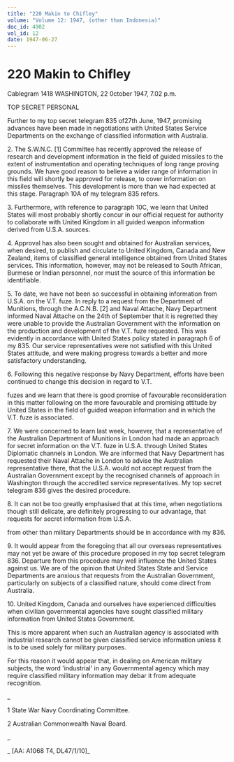 ```yaml
---
title: "220 Makin to Chifley"
volume: "Volume 12: 1947, (other than Indonesia)"
doc_id: 4902
vol_id: 12
date: 1947-06-27
---
```


# 220 Makin to Chifley

Cablegram 1418 WASHINGTON, 22 0ctober 1947, 7.02 p.m.

TOP SECRET PERSONAL

Further to my top secret telegram 835 of27th June, 1947, promising advances have been made in negotiations with United States Service Departments on the exchange of classified information with Australia.

2\. The S.W.N.C. [1] Committee has recently approved the release of research and development information in the field of guided missiles to the extent of instrumentation and operating techniques of long range proving grounds. We have good reason to believe a wider range of information in this field will shortly be approved for release, to cover information on missiles themselves. This development is more than we had expected at this stage. Paragraph 10A of my telegram 835 refers.

3\. Furthermore, with reference to paragraph 10C, we learn that United States will most probably shortly concur in our official request for authority to collaborate with United Kingdom in all guided weapon information derived from U.S.A. sources.

4\. Approval has also been sought and obtained for Australian services, when desired, to publish and circulate to United Kingdom, Canada and New Zealand, items of classified general intelligence obtained from United States services. This information, however, may not be released to South African, Burmese or Indian personnel, nor must the source of this information be identifiable.

5\. To date, we have not been so successful in obtaining information from U.S.A. on the V.T. fuze. In reply to a request from the Department of Munitions, through the A.C.N.B. [2] and Naval Attache, Navy Department informed Naval Attache on the 24th of September that it is regretted they were unable to provide the Australian Government with the information on the production and development of the V.T. fuze requested. This was evidently in accordance with United States policy stated in paragraph 6 of my 835. Our service representatives were not satisfied with this United States attitude, and were making progress towards a better and more satisfactory understanding.

6\. Following this negative response by Navy Department, efforts have been continued to change this decision in regard to V.T.

fuzes and we learn that there is good promise of favourable reconsideration in this matter following on the more favourable and promising attitude by United States in the field of guided weapon information and in which the V.T. fuze is associated.

7\. We were concerned to learn last week, however, that a representative of the Australian Department of Munitions in London had made an approach for secret information on the V.T. fuze in U.S.A. through United States Diplomatic channels in London. We are informed that Navy Department has requested their Naval Attache in London to advise the Australian representative there, that the U.S.A. would not accept request from the Australian Government except by the recognised channels of approach in Washington through the accredited service representatives. My top secret telegram 836 gives the desired procedure.

8\. It can not be too greatly emphasised that at this time, when negotiations though still delicate, are definitely progressing to our advantage, that requests for secret information from U.S.A.

from other than military Departments should be in accordance with my 836.

9\. It would appear from the foregoing that all our overseas representatives may not yet be aware of this procedure proposed in my top secret telegram 836. Departure from this procedure may well influence the United States against us. We are of the opinion that United States State and Service Departments are anxious that requests from the Australian Government, particularly on subjects of a classified nature, should come direct from Australia.

10\. United Kingdom, Canada and ourselves have experienced difficulties when civilian governmental agencies have sought classified military information from United States Government.

This is more apparent when such an Australian agency is associated with industrial research cannot be given classified service information unless it is to be used solely for military purposes.

For this reason it would appear that, in dealing on American military subjects, the word 'industrial' in any Governmental agency which may require classified military information may debar it from adequate recognition.

_

1 State War Navy Coordinating Committee.

2 Australian Commonwealth Naval Board.

_

_ [AA: A1068 T4, DL47/1/10]_
